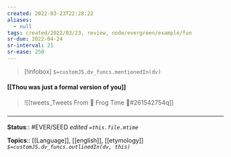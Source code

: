 ```yaml
---
created: 2022-03-23T22:28:22 
aliases:
  - null
tags: created/2022/03/23, review, node/evergreen/example/fun
sr-due: 2022-04-24
sr-interval: 21
sr-ease: 250
---
```

> [!infobox]
`$=customJS.dv_funcs.mentionedIn(dv)`

#### [[Thou was just a formal version of you]] 

> ![[tweets_Tweets From 🐸 Frog Time 🐸#261542754q]]

### <hr class="footnote"/>

**Status**:: #EVER/SEED 
*edited `=this.file.mtime`*

**Topics**:: [[Language]], [[english]], [[etymology]]
*`$=customJS.dv_funcs.outlinedIn(dv, this)`*
